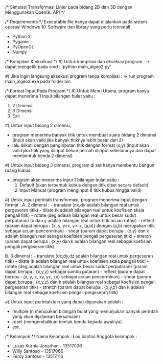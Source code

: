/* Simulasi Transformasi Linier pada bidang 2D dan 3D dengan Menggunakan OpenGL API */

/* Requirements */
Executable file hanya dapat dijalankan pada sistem operasi Windows 10.
Software dan library yang perlu terinstall :
- Python 3
- Pygame
- PyOpenGL
- Numpy

/* Kompilasi & eksekusi */
#) Untuk kompilasi dan eksekusi program :
	-> dapat mengetik pada cmd : 'python main_algeo2.py'

#) Jika ingin langsung eksekusi program tanpa kompilasi :
	-> run program main_algeo2.exe pada folder bin

/* Format Input Pada Program */
#) Untuk Menu Utama, program hanya dapat menerima 1 input bilangan bulat yaitu :
   1. 2 Dimensi
   2. 3 Dimensi
   3. Exit

#) Untuk input bidang 2 dimensi,
   - program menerima banyak titik untuk membuat suatu bidang 2 dimensi
     (input akan valid jika banyak titiknya lebih besar dari 2)
   - lalu diikuti dengan penginputan titik dengan format (x,y)
     (input akan valid jika titik yang diinput belum pernah diinput sebelumnya dan dapat membentuk benda 2 dimensi)

#) Untuk input bidang 3 dimensi, program di set hanya membentu bangun ruang kubus.
   - program akan menerima input 1 bilangan bulat yaitu :
     1. Default (akan terbentuk kubus dengan titik diset secara default)
     2. Input Manual (program menginput 8 titik kubus hingga valid)

#) Untuk input perintah transformasi, program menerima input dengan format :
   A. 2 dimensi :
      - translate <dx> <dy>        (dx,dy adalah bilangan real untuk pergeseran titik)
      - dilate <k>                 (k adalah bilangan real untuk koefisien skala pengali titik)
      - rotate <deg> <x> <y>       (deg adalah bilangan real untuk besar sudut perputaran)
                                   (x dan y adalah bilangan real untuk titik acuan rotasi)
      - reflect <param>            (param dapat berupa : {x, y, y=x, y=-x, (a,b)} dengan (a,b) merupakan titik sebagai acuan pencerminan)
      - shear <param> <k>          (param dapat berupa : {x,y} dan k adalah bilangan real sebagai koefisien pengali pergeseran titik)
      - stretch <param> <k>        (param dapat berupa : {x,y} dan k adalah bilangan real sebagai koefisien pengali pergeseran titik)

   B. 3 dimensi :
      - translate <dx> <dy> <dz>   (dx,dy,dz adalah bilangan real untuk pergeseran titik)
      - dilate <k>                 (k adalah bilangan real untuk koefisien skala pengali titik)
      - rotate <deg> <param>       (deg adalah bilangan real untuk besar sudut perputaran)
                                   (param dapat berupa : {x,y,z} sebagai sumbu putaran)
      - reflect <param>            (param dapat berupa : {x, y, z, xy, yz, zx} sebagai acuan pencerminan)
      - shear <param> <k>          (param dapat berupa : {x,y,z} dan k adalah bilangan real sebagai koefisien pengali pergeseran titik)
      - stretch <param> <k>        (param dapat berupa : {x,y,z} dan k adalah bilangan real sebagai koefisien pengali pergeseran titik)

#) Untuk input perintah lain yang dapat digunakan adalah :
   - multiple <n>                  (n merupakan bilangan bulat yang menunjukan banyak perintah yang akan dijalankan bersamaan)
   - reset                         (mengembalikan bentuk benda kepada awalnya)
   - exit


/* Kelompok */
Nama Kelompok : Los Santos
Anggota kelompok :
- Lukas Kurnia Jonathan - 13517006
- Willy Santoso         - 13517066
- Ferdy Santoso         - 13517116
